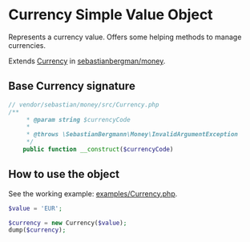 Currency Simple Value Object
============================

Represents a currency value. Offers some helping methods to manage currencies.

Extends [Currency](https://github.com/sebastianbergmann/money/blob/master/src/Currency.php) in
 [sebastianbergman/money](https://github.com/sebastianbergmann/money).

## Base Currency signature

```php
// vendor/sebastian/money/src/Currency.php
/**
     * @param string $currencyCode
     *
     * @throws \SebastianBergmann\Money\InvalidArgumentException
     */
    public function __construct($currencyCode)
```

## How to use the object

See the working example: [examples/Currency.php](examples/Currency.php).

```php
$value = 'EUR';

$currency = new Currency($value);
dump($currency);
```
